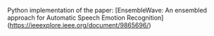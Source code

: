 Python implementation of the paper: [EnsembleWave: An ensembled approach for Automatic Speech Emotion Recognition] (https://ieeexplore.ieee.org/document/9865696/)




